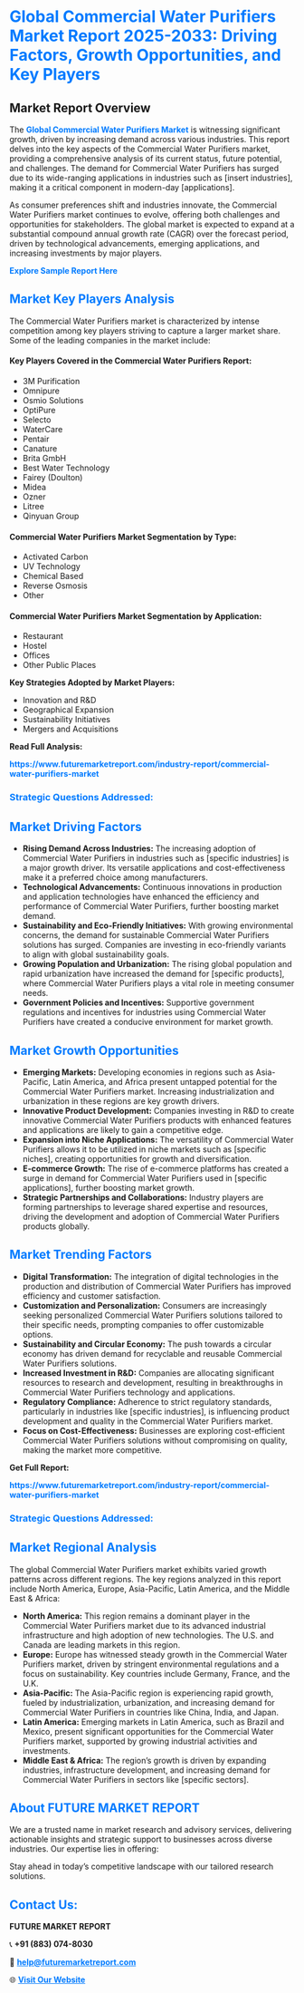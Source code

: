 <h1 style="color: #007BFF;">Global Commercial Water Purifiers Market Report 2025-2033: Driving Factors, Growth Opportunities, and Key Players</h1>

<section id="overview">
<h2>Market Report Overview</h2>
<p>The <a href="https://www.futuremarketreport.com/industry-report/commercial-water-purifiers-market" style="color: #007BFF; text-decoration: none;"><strong>Global Commercial Water Purifiers Market</strong></a> is witnessing significant growth, driven by increasing demand across various industries. This report delves into the key aspects of the Commercial Water Purifiers market, providing a comprehensive analysis of its current status, future potential, and challenges. The demand for Commercial Water Purifiers has surged due to its wide-ranging applications in industries such as [insert industries], making it a critical component in modern-day [applications].</p>
<p>As consumer preferences shift and industries innovate, the Commercial Water Purifiers market continues to evolve, offering both challenges and opportunities for stakeholders. The global market is expected to expand at a substantial compound annual growth rate (CAGR) over the forecast period, driven by technological advancements, emerging applications, and increasing investments by major players.</p>
</section>

<section id="overview">
<p><a href="https://www.futuremarketreport.com/request-sample/reportId=89363" style="color: #007BFF; text-decoration: none;"><strong>Explore Sample Report Here</strong></a></p>
</section>

<section id="key-players">
<h2 style="color: #007BFF;">Market Key Players Analysis</h2>
<p>The Commercial Water Purifiers market is characterized by intense competition among key players striving to capture a larger market share. Some of the leading companies in the market include:</p>
<h4>Key Players Covered in the Commercial Water Purifiers Report:</h4>
<ul><li>3M Purification</li><li>Omnipure</li><li>Osmio Solutions</li><li>OptiPure</li><li>Selecto</li><li>WaterCare</li><li>Pentair</li><li>Canature</li><li>Brita GmbH</li><li>Best Water Technology</li><li>Fairey (Doulton)</li><li>Midea</li><li>Ozner</li><li>Litree</li><li>Qinyuan Group</li></ul>
<h4>Commercial Water Purifiers Market Segmentation by Type:</h4>
<ul><li>Activated Carbon</li><li>UV Technology</li><li>Chemical Based</li><li>Reverse Osmosis</li><li>Other</li></ul>

<h4>Commercial Water Purifiers Market Segmentation by Application:</h4>
<ul><li>Restaurant</li><li>Hostel</li><li>Offices</li><li>Other Public Places</li></ul>
<p><strong>Key Strategies Adopted by Market Players:</strong></p>
<ul>
<li>Innovation and R&D</li>
<li>Geographical Expansion</li>
<li>Sustainability Initiatives</li>
<li>Mergers and Acquisitions</li>
</ul>
</section>

<section>
<p><strong>Read Full Analysis: </strong></p><a href="https://www.futuremarketreport.com/industry-report/commercial-water-purifiers-market" style="color: #007BFF; text-decoration: none;"><strong>https://www.futuremarketreport.com/industry-report/commercial-water-purifiers-market</strong></a>
<h3 style="color: #007BFF;">Strategic Questions Addressed:</h3>
</section>

<section id="driving-factors">
<h2 style="color: #007BFF;">Market Driving Factors</h2>
<ul>
<li><strong>Rising Demand Across Industries:</strong> The increasing adoption of Commercial Water Purifiers in industries such as [specific industries] is a major growth driver. Its versatile applications and cost-effectiveness make it a preferred choice among manufacturers.</li>
<li><strong>Technological Advancements:</strong> Continuous innovations in production and application technologies have enhanced the efficiency and performance of Commercial Water Purifiers, further boosting market demand.</li>
<li><strong>Sustainability and Eco-Friendly Initiatives:</strong> With growing environmental concerns, the demand for sustainable Commercial Water Purifiers solutions has surged. Companies are investing in eco-friendly variants to align with global sustainability goals.</li>
<li><strong>Growing Population and Urbanization:</strong> The rising global population and rapid urbanization have increased the demand for [specific products], where Commercial Water Purifiers plays a vital role in meeting consumer needs.</li>
<li><strong>Government Policies and Incentives:</strong> Supportive government regulations and incentives for industries using Commercial Water Purifiers have created a conducive environment for market growth.</li>
</ul>
</section>

<section id="growth-opportunities">
<h2 style="color: #007BFF;">Market Growth Opportunities</h2>
<ul>
<li><strong>Emerging Markets:</strong> Developing economies in regions such as Asia-Pacific, Latin America, and Africa present untapped potential for the Commercial Water Purifiers market. Increasing industrialization and urbanization in these regions are key growth drivers.</li>
<li><strong>Innovative Product Development:</strong> Companies investing in R&D to create innovative Commercial Water Purifiers products with enhanced features and applications are likely to gain a competitive edge.</li>
<li><strong>Expansion into Niche Applications:</strong> The versatility of Commercial Water Purifiers allows it to be utilized in niche markets such as [specific niches], creating opportunities for growth and diversification.</li>
<li><strong>E-commerce Growth:</strong> The rise of e-commerce platforms has created a surge in demand for Commercial Water Purifiers used in [specific applications], further boosting market growth.</li>
<li><strong>Strategic Partnerships and Collaborations:</strong> Industry players are forming partnerships to leverage shared expertise and resources, driving the development and adoption of Commercial Water Purifiers products globally.</li>
</ul>
</section>

<section id="trending-factors">
<h2 style="color: #007BFF;">Market Trending Factors</h2>
<ul>
<li><strong>Digital Transformation:</strong> The integration of digital technologies in the production and distribution of Commercial Water Purifiers has improved efficiency and customer satisfaction.</li>
<li><strong>Customization and Personalization:</strong> Consumers are increasingly seeking personalized Commercial Water Purifiers solutions tailored to their specific needs, prompting companies to offer customizable options.</li>
<li><strong>Sustainability and Circular Economy:</strong> The push towards a circular economy has driven demand for recyclable and reusable Commercial Water Purifiers solutions.</li>
<li><strong>Increased Investment in R&D:</strong> Companies are allocating significant resources to research and development, resulting in breakthroughs in Commercial Water Purifiers technology and applications.</li>
<li><strong>Regulatory Compliance:</strong> Adherence to strict regulatory standards, particularly in industries like [specific industries], is influencing product development and quality in the Commercial Water Purifiers market.</li>
<li><strong>Focus on Cost-Effectiveness:</strong> Businesses are exploring cost-efficient Commercial Water Purifiers solutions without compromising on quality, making the market more competitive.</li>
</ul>
</section>

<section>
<p><strong>Get Full Report: </strong></p><a href="https://www.futuremarketreport.com/industry-report/commercial-water-purifiers-market" style="color: #007BFF; text-decoration: none;"><strong>https://www.futuremarketreport.com/industry-report/commercial-water-purifiers-market</strong></a>
<h3 style="color: #007BFF;">Strategic Questions Addressed:</h3>
</section>


<section id="regional-analysis">
<h2 style="color: #007BFF;">Market Regional Analysis</h2>
<p>The global Commercial Water Purifiers market exhibits varied growth patterns across different regions. The key regions analyzed in this report include North America, Europe, Asia-Pacific, Latin America, and the Middle East & Africa:</p>
<ul>
<li><strong>North America:</strong> This region remains a dominant player in the Commercial Water Purifiers market due to its advanced industrial infrastructure and high adoption of new technologies. The U.S. and Canada are leading markets in this region.</li>
<li><strong>Europe:</strong> Europe has witnessed steady growth in the Commercial Water Purifiers market, driven by stringent environmental regulations and a focus on sustainability. Key countries include Germany, France, and the U.K.</li>
<li><strong>Asia-Pacific:</strong> The Asia-Pacific region is experiencing rapid growth, fueled by industrialization, urbanization, and increasing demand for Commercial Water Purifiers in countries like China, India, and Japan.</li>
<li><strong>Latin America:</strong> Emerging markets in Latin America, such as Brazil and Mexico, present significant opportunities for the Commercial Water Purifiers market, supported by growing industrial activities and investments.</li>
<li><strong>Middle East & Africa:</strong> The region’s growth is driven by expanding industries, infrastructure development, and increasing demand for Commercial Water Purifiers in sectors like [specific sectors].</li>
</ul>
</section>

<footer>
<h2 style="color: #007BFF;">About FUTURE MARKET REPORT</h2>
<p>We are a trusted name in market research and advisory services, delivering actionable insights and strategic support to businesses across diverse industries. Our expertise lies in offering:</p>

<p>Stay ahead in today’s competitive landscape with our tailored research solutions.</p>

<h2 style="color: #007BFF;">Contact Us:</h2>
<p><strong>FUTURE MARKET REPORT</strong></p>
<p>📞 <strong>+91 (883) 074-8030</strong></p>
<p>📧 <strong><a href="mailto:help@futuremarketreport.com" style="color: #007BFF;">help@futuremarketreport.com</a></strong></p>
<p>🌐 <strong><a href="https://www.futuremarketreport.com/" style="color: #007BFF;">Visit Our Website</a></strong></p>
</footer>